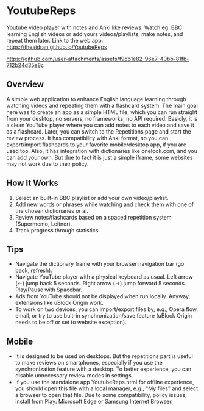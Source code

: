 # YoutubeReps
Youtube video player with notes and Anki like reviews. Watch eg. BBC learning English videos or add yours videos/playlists, make notes, and repeat them later.
Link to the web app: https://theaidran.github.io/YoutubeReps

https://github.com/user-attachments/assets/f9cb1e82-96e7-40bb-81fb-712b24d35e8c

## Overview
A simple web application to enhance English language learning through watching videos and repeating them with a flashcard system. 
The main goal here was to create an app as a simple HTML file, which you can run straight from your desktop, no servers, no frameworks, no API required.
Basicly, it is a clean YouTube player where you can add notes to each video and save it as a flashcard. Later, you can switch to the Repetitions page and start the review process.
It has compatibility with Anki format, so you can export/import flashcards to your favorite mobile/desktop app, if you are used too.
Also, it has integration with dictionaries like onelook.com, and you can add your own. But due to fact it is just a simple iframe, some websites may not work due to their policy.  

## How It Works
1. Select an built-in BBC playlist or add your own video/playlist.
2. Add new words or phrases while watching and check them with one of the chosen dictionaries or ai.
3. Review notes/flashcards based on a spaced repetition system (Supermemo, Leitner).
4. Track progress through statistics.

## Tips
* Navigate the dictionary frame with your browser navigation bar (go back, refresh).
* Navigate YouTube player with a physical keyboard as usual. Left arrow (<-) jump back 5 seconds. Right arrow (->) jump forward 5 seconds. Play/Pause with Spacebar.
* Ads from YouTube should not be displayed when run locally. Anyway, extensions like uBlock Origin work.
* To work on two devices, you can import/export files by, e.g., Opera flow, email, or try to use bult-in synchronization/save feature (uBlock Origin needs to be off or set to website exception).

## Mobile
*  It is designed to be used on desktops. But the repetitions part is useful to make reviews on smartphones, especially if you use the synchronization feature with a desktop. To better experience, you can disable unnecessary review modes in settings.
*  If you use the standalone app YoutubeReps.html for offline experience, you should open this file with a local manager, e.g., "My files" and select a browser to open that file. Due to some compatibility, policy issues, install from Play: Microsoft Edge or Samsung Internet Browser.


